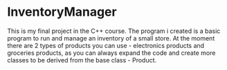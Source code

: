 # InventoryManager

This is my final project in the C++ course. The program i created is a basic program to run and manage an inventory of a small store.
At the moment there are 2 types of products you can use - electronics products and groceries products, as you can always expand the code and create more classes to be derived from the base class - Product.
